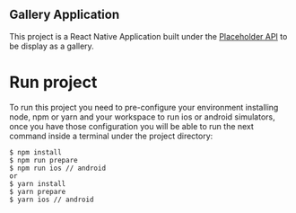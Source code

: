 ## Gallery Application

This project is a React Native Application built under the [Placeholder API](https://jsonplaceholder.typicode.com) to be display as a gallery.

# Run project
To run this project you need to pre-configure your environment installing node, npm or yarn and your workspace to run ios or android simulators, once you have those configuration you will be able to run the next command inside a terminal under the project directory:
````
$ npm install
$ npm run prepare
$ npm run ios // android
or
$ yarn install
$ yarn prepare
$ yarn ios // android
````